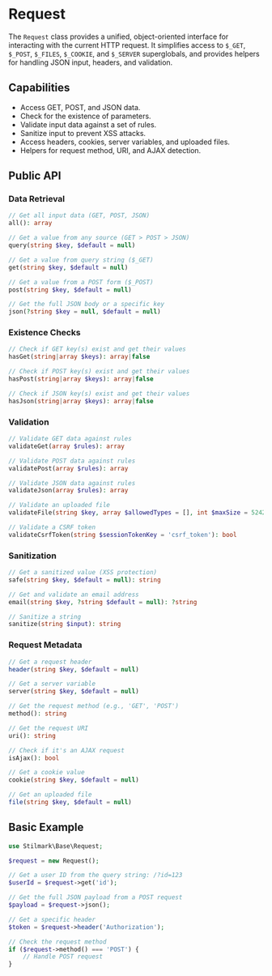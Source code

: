# Request

The `Request` class provides a unified, object-oriented interface for interacting with the current HTTP request. It simplifies access to `$_GET`, `$_POST`, `$_FILES`, `$_COOKIE`, and `$_SERVER` superglobals, and provides helpers for handling JSON input, headers, and validation.

## Capabilities

- Access GET, POST, and JSON data.
- Check for the existence of parameters.
- Validate input data against a set of rules.
- Sanitize input to prevent XSS attacks.
- Access headers, cookies, server variables, and uploaded files.
- Helpers for request method, URI, and AJAX detection.

## Public API

### Data Retrieval

```php
// Get all input data (GET, POST, JSON)
all(): array

// Get a value from any source (GET > POST > JSON)
query(string $key, $default = null)

// Get a value from query string ($_GET)
get(string $key, $default = null)

// Get a value from a POST form ($_POST)
post(string $key, $default = null)

// Get the full JSON body or a specific key
json(?string $key = null, $default = null)
```

### Existence Checks

```php
// Check if GET key(s) exist and get their values
hasGet(string|array $keys): array|false

// Check if POST key(s) exist and get their values
hasPost(string|array $keys): array|false

// Check if JSON key(s) exist and get their values
hasJson(string|array $keys): array|false
```

### Validation

```php
// Validate GET data against rules
validateGet(array $rules): array

// Validate POST data against rules
validatePost(array $rules): array

// Validate JSON data against rules
validateJson(array $rules): array

// Validate an uploaded file
validateFile(string $key, array $allowedTypes = [], int $maxSize = 5242880): array|false

// Validate a CSRF token
validateCsrfToken(string $sessionTokenKey = 'csrf_token'): bool
```

### Sanitization

```php
// Get a sanitized value (XSS protection)
safe(string $key, $default = null): string

// Get and validate an email address
email(string $key, ?string $default = null): ?string

// Sanitize a string
sanitize(string $input): string
```

### Request Metadata

```php
// Get a request header
header(string $key, $default = null)

// Get a server variable
server(string $key, $default = null)

// Get the request method (e.g., 'GET', 'POST')
method(): string

// Get the request URI
uri(): string

// Check if it's an AJAX request
isAjax(): bool

// Get a cookie value
cookie(string $key, $default = null)

// Get an uploaded file
file(string $key, $default = null)
```

## Basic Example

```php
use Stilmark\Base\Request;

$request = new Request();

// Get a user ID from the query string: /?id=123
$userId = $request->get('id');

// Get the full JSON payload from a POST request
$payload = $request->json();

// Get a specific header
$token = $request->header('Authorization');

// Check the request method
if ($request->method() === 'POST') {
    // Handle POST request
}
```
